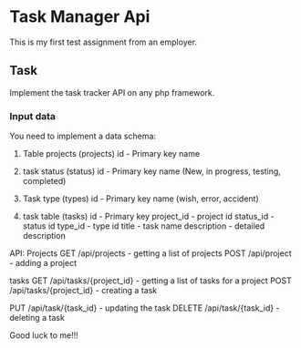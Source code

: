 # Task Manager Api

This is my first test assignment from an employer.

## Task

Implement the task tracker API on any php framework.

### Input data

You need to implement a data schema:

1) Table projects (projects)
id - Primary key
name

2) task status (status)
id - Primary key
name (New, in progress, testing, completed)

3) Task type (types)
id - Primary key
name (wish, error, accident)

4) task table (tasks)
id - Primary key
project_id - project id
status_id - status id
type_id - type id
title - task
name description - detailed description


API:
Projects
GET /api/projects - getting a list of projects
POST /api/project - adding a project

tasks
GET /api/tasks/{project_id} - getting a list of tasks for a project
POST /api/tasks/{project_id} - creating a task

PUT /api/task/{task_id} - updating the task
DELETE /api/task/{task_id} - deleting a task

Good luck to me!!!
